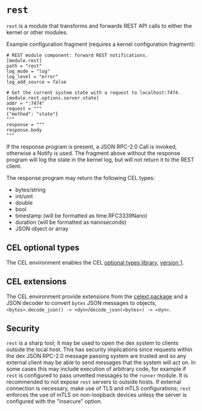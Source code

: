 # `rest`

`rest` is a module that transforms and forwards REST API calls to either the kernel or other modules.

Example configuration fragment (requires a kernel configuration fragment):
```
# REST module component: forward REST notifications.
[module.rest]
path = "rest"
log_mode = "log"
log_level = "error"
log_add_source = false

# Get the current system state with a request to localhost:7474.
[module.rest.options.server.state]
addr = ":7474"
request = """
{"method": "state"}
"""
response = """
response.body
"""
```

If the response program is present, a JSON RPC-2.0 Call is invoked, otherwise a Notify is used. The fragment above without the response program will log the state in the kernel log, but will not return it to the REST client.

The response program may return the following CEL types:

- bytes/string
- int/uint
- double
- bool
- timestamp (will be formatted as time.RFC3339Nano)
- duration (will be formatted as nanoseconds)
- JSON object or array

## CEL optional types

The CEL environment enables the CEL [optional types library](https://pkg.go.dev/github.com/google/cel-go/cel#OptionalTypes), [version 1](https://pkg.go.dev/github.com/google/cel-go/cel#OptionalTypesVersion).

## CEL extensions

The CEL environment provide extensions from the [celext package](https://pkg.go.dev/github.com/kortschak/dex/internal/celext#Lib) and a JSON decoder to convert `bytes` JSON messages to objects, `<bytes>.decode_json() -> <dyn>`/`decode_json(<bytes>) -> <dyn>`.

## Security

`rest` is a sharp tool; it may be used to open the dex system to clients outside the local host. This has security implications since requests within the dex JSON RPC-2.0 message passing system are trusted and so any external client may be able to send messages that the system will act on. In some cases this may include execution of arbitrary code, for example if `rest` is configured to pass unvetted messages to the `runner` module. It is recommended to not expose `rest` servers to outside hosts. If external connection is necessary, make use of TLS and mTLS configurations; `rest` enforces the use of mTLS on non-loopback devices unless the server is configured with the "insecure" option.